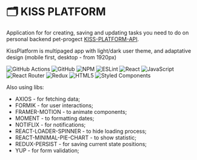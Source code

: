 # 🗂 KISS PLATFORM

Application for for creating, saving and updating tasks you need to do on
personal backend pet-progect
[KISS-PLATFORM-API](https://github.com/Juliya-Boiko/kiss-platform-api).

KissPlatform is multipaged app with light/dark user theme, and adaptative design
(mobile first, desktop - from 1920px)

![GitHub Actions](https://img.shields.io/badge/github%20actions-%232671E5.svg?style=for-the-badge&logo=githubactions&logoColor=white)
![GitHub](https://img.shields.io/badge/github-%23121011.svg?style=for-the-badge&logo=github&logoColor=white)
![NPM](https://img.shields.io/badge/NPM-%23CB3837.svg?style=for-the-badge&logo=npm&logoColor=white)
![ESLint](https://img.shields.io/badge/ESLint-4B3263?style=for-the-badge&logo=eslint&logoColor=white)
![React](https://img.shields.io/badge/react-%2320232a.svg?style=for-the-badge&logo=react&logoColor=%2361DAFB)
![JavaScript](https://img.shields.io/badge/javascript-%23323330.svg?style=for-the-badge&logo=javascript&logoColor=%23F7DF1E)
![React Router](https://img.shields.io/badge/React_Router-CA4245?style=for-the-badge&logo=react-router&logoColor=white)
![Redux](https://img.shields.io/badge/redux-%23593d88.svg?style=for-the-badge&logo=redux&logoColor=white)
![HTML5](https://img.shields.io/badge/html5-%23E34F26.svg?style=for-the-badge&logo=html5&logoColor=white)
![Styled Components](https://img.shields.io/badge/styled--components-DB7093?style=for-the-badge&logo=styled-components&logoColor=white)

Also using libs:

- AXIOS - for fetching data;
- FORMIK - for user interactions;
- FRAMER-MOTION - to animate components;
- MOMENT - to formatting dates;
- NOTIFLIX - for notifications;
- REACT-LOADER-SPINNER - to hide loading process;
- REACT-MINIMAL-PIE-CHART - to show statistic;
- REDUX-PERSIST - for saving current state positions;
- YUP - for form validation;

